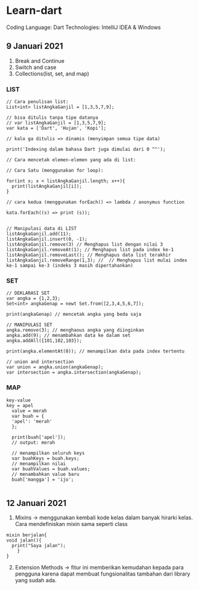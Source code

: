 # Learn-dart

Coding Language: Dart
Technologies: IntelliJ IDEA & Windows 

## 9 Januari 2021
1. Break and Continue
2. Switch and case 
3. Collections(list, set, and map)

### LIST
```
// Cara penulisan list:
List<int> listAngkaGanjil = [1,3,5,7,9];

// bisa ditulis tanpa tipe datanya 
// var listAngkaGanjil = [1,3,5,7,9];
var kata = ['Dart', 'Hujan', 'Kopi'];

// kalo ga ditulis => dinamis (menyimpan semua tipe data)

print('Indexing dalam bahasa Dart juga dimulai dari 0 ^^');

// Cara mencetak elemen-elemen yang ada di list: 

// Cara Satu (menggunakan for loop):

for(int x; x < listAngkaGanjil.length; x++){
  print(listAngkaGanjil[i]);
}

// cara kedua (menggunakan forEach() => lambda / anonymus function

kata.forEach((s) => print (s));


// Manipulasi data di LIST
listAngkaGanjil.add(11);
listAngkaGanjil.insert(0, -1); 
listAngkaGanjil.remove(3) // Menghapus list dengan nilai 3
listAngkaGanjil.removeAt(1); // Menghapus list pada index ke-1
listAngkaGanjil.removeLast(); // Menghapus data list terakhir
listAngkaGanjil.removeRange(1,3); //  // Menghapus list mulai index ke-1 sampai ke-3 (indeks 3 masih dipertahankan)
```

### SET
```
// DEKLARASI SET
var angka = {1,2,3};
Set<int> angkaGenap = newt Set.from([2,3,4,5,6,7]);

print(angkaGenap) // mencetak angka yang beda saja

// MANIPULASI SET
angka.remove(3); // menghaous angka yang diinginkan
angka.add(9); // menambahkan data ke dalam set 
angka.addAll({101,102,103});

print(angka.elementAt(0)); // menampilkan data pada index tertentu

// union and intersection 
var union = angka.union(angkaGenap);
var intersection = angka.intersection(angkaGenap);
```

### MAP
```
key-value
key = apel
  value = merah
  var buah = {
  'apel': 'merah'
  };
  
  print(buah['apel']); 
  // output: merah
  
  // menampilkan seluruh keys 
  var buahKeys = buah.keys;
  // menampilkan nilai
  var buahValues = buah.values;
  // menambahkan value baru
  buah['mangga'] = 'ijo';
  
```


## 12 Januari 2021
1. Mixins 
-> menggunakan kembali kode kelas dalam banyak hirarki kelas.
Cara mendefiniskan mixin sama seperti class
```
mixin berjalan{
void jalan(){
  print("Saya jalan");
    }
}
```
2. Extension Methods
-> fitur ini memberikan kemudahan kepada para pengguna karena dapat membuat fungsionalitas tambahan dari library yang sudah ada.
